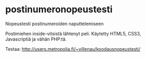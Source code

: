# postinumeronopeustesti
Nopeustesti postinumeroiden naputtelemiseen

Postimiehen inside-vitsistä lähtenyt peli. Käytetty HTML5, CSS3, Javascriptiä ja vähän PHP:tä.

Testaa:
http://users.metropolia.fi/~villenau/koodausnopeustesti/
